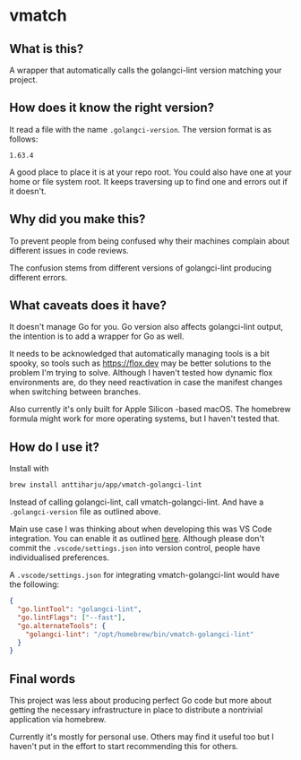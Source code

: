 # vmatch

## What is this?

A wrapper that automatically calls the golangci-lint version matching your project.

## How does it know the right version?

It read a file with the name `.golangci-version`. The version format is as follows:

```
1.63.4
```

A good place to place it is at your repo root. You could also have one at your home or file system root. It keeps traversing up to find one and errors out if it doesn't.

## Why did you make this?

To prevent people from being confused why their machines complain about different issues in code reviews.

The confusion stems from different versions of golangci-lint producing different errors.

## What caveats does it have?

It doesn't manage Go for you. Go version also affects golangci-lint output, the intention is to add a wrapper for Go as well.

It needs to be acknowledged that automatically managing tools is a bit spooky, so tools such as https://flox.dev may be better solutions to the problem I'm trying to solve. Although I haven't tested how dynamic flox environments are, do they need reactivation in case the manifest changes when switching between branches.

Also currently it's only built for Apple Silicon -based macOS. The homebrew formula might work for more operating systems, but I haven't tested that.

## How do I use it?

Install with

```sh
brew install anttiharju/app/vmatch-golangci-lint
```

Instead of calling golangci-lint, call vmatch-golangci-lint. And have a `.golangci-version` file as outlined above.

Main use case I was thinking about when developing this was VS Code integration. You can enable it as outlined [here](https://golangci-lint.run/welcome/integrations/#go-for-visual-studio-code). Although please don't commit the `.vscode/settings.json` into version control, people have individualised preferences.

A `.vscode/settings.json` for integrating vmatch-golangci-lint would have the following:

```json
{
  "go.lintTool": "golangci-lint",
  "go.lintFlags": ["--fast"],
  "go.alternateTools": {
    "golangci-lint": "/opt/homebrew/bin/vmatch-golangci-lint"
  }
}
```

## Final words

This project was less about producing perfect Go code but more about getting the necessary infrastructure in place to distribute a nontrivial application via homebrew.

Currently it's mostly for personal use. Others may find it useful too but I haven't put in the effort to start recommending this for others.
